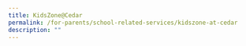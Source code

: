 ```yaml
---
title: KidsZone@Cedar
permalink: /for-parents/school-related-services/kidszone-at-cedar
description: ""
---
```

